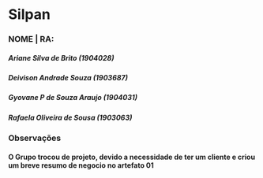 # Silpan

### NOME  |   RA: 

##### Ariane Silva de Brito (1904028)
##### Deivison Andrade Souza (1903687)
##### Gyovane P de Souza Araujo (1904031)
##### Rafaela Oliveira de Sousa (1903063)

### Observações
#### O Grupo trocou de projeto, devido a necessidade de ter um cliente e criou um breve resumo de negocio no artefato 01 <Novo Cliente>
